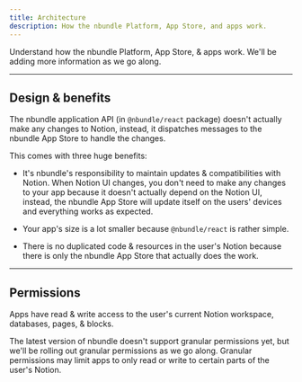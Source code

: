 ```yaml
---
title: Architecture
description: How the nbundle Platform, App Store, and apps work.
---
```


Understand how the nbundle Platform, App Store, & apps work. We'll be adding more information as we go along.

---

## Design & benefits

The nbundle application API (in `@nbundle/react` package) doesn't actually make any changes to Notion, instead, it dispatches messages to the nbundle App Store to handle the changes.

This comes with three huge benefits:

- It's nbundle's responsibility to maintain updates & compatibilities with Notion. When Notion UI changes, you don't need to make any changes to your app because it doesn't actually depend on the Notion UI, instead, the nbundle App Store will update itself on the users' devices and everything works as expected.

- Your app's size is a lot smaller because `@nbundle/react` is rather simple.

- There is no duplicated code & resources in the user's Notion because there is only the nbundle App Store that actually does the work.

---

## Permissions

Apps have read & write access to the user's current Notion workspace, databases, pages, & blocks.

The latest version of nbundle doesn't support granular permissions yet, but we'll be rolling out granular permissions as we go along. Granular permissions may limit apps to only read or write to certain parts of the user's Notion.
